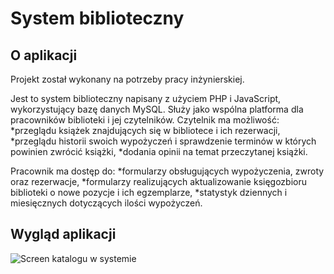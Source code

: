 # System biblioteczny 

## O aplikacji

Projekt został wykonany na potrzeby pracy inżynierskiej.

Jest to system biblioteczny napisany z użyciem PHP i JavaScript, wykorzystujący bazę danych MySQL. Służy jako wspólna platforma dla pracowników biblioteki i jej czytelników. Czytelnik ma możliwość:
*przeglądu książek znajdujących się w bibliotece i ich rezerwacji,
*przeglądu historii swoich wypożyczeń i sprawdzenie terminów w których powinien zwrócić książki,
*dodania opinii na temat przeczytanej książki.

Pracownik ma dostęp do:
*formularzy obsługujących wypożyczenia, zwroty oraz rezerwacje,
*formularzy realizujących aktualizowanie księgozbioru biblioteki o nowe pozycje i ich egzemplarze,
*statystyk dziennych i miesięcznych dotyczących ilości wypożyczeń.


## Wygląd aplikacji

![Screen katalogu w systemie](https://i.imgur.com/36jTEUK.png)
